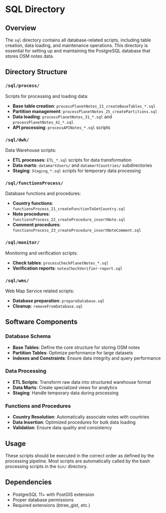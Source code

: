 # SQL Directory

## Overview
The `sql` directory contains all database-related scripts, including table creation, data loading, and maintenance operations. This directory is essential for setting up and maintaining the PostgreSQL database that stores OSM notes data.

## Directory Structure

### `/sql/process/`
Scripts for processing and loading data:
- **Base table creation**: `processPlanetNotes_21_createBaseTables_*.sql`
- **Partition management**: `processPlanetNotes_25_createPartitions.sql`
- **Data loading**: `processPlanetNotes_31_*.sql` and `processPlanetNotes_41_*.sql`
- **API processing**: `processAPINotes_*.sql` scripts

### `/sql/dwh/`
Data Warehouse scripts:
- **ETL processes**: `ETL_*.sql` scripts for data transformation
- **Data marts**: `datamartUsers/` and `datamartCountries/` subdirectories
- **Staging**: `Staging_*.sql` scripts for temporary data processing

### `/sql/functionsProcess/`
Database functions and procedures:
- **Country functions**: `functionsProcess_21_createFunctionToGetCountry.sql`
- **Note procedures**: `functionsProcess_22_createProcedure_insertNote.sql`
- **Comment procedures**: `functionsProcess_23_createProcedure_insertNoteComment.sql`

### `/sql/monitor/`
Monitoring and verification scripts:
- **Check tables**: `processCheckPlanetNotes_*.sql`
- **Verification reports**: `notesCheckVerifier-report.sql`

### `/sql/wms/`
Web Map Service related scripts:
- **Database preparation**: `prepareDatabase.sql`
- **Cleanup**: `removeFromDatabase.sql`

## Software Components

### Database Schema
- **Base Tables**: Define the core structure for storing OSM notes
- **Partition Tables**: Optimize performance for large datasets
- **Indexes and Constraints**: Ensure data integrity and query performance

### Data Processing
- **ETL Scripts**: Transform raw data into structured warehouse format
- **Data Marts**: Create specialized views for analytics
- **Staging**: Handle temporary data during processing

### Functions and Procedures
- **Country Resolution**: Automatically associate notes with countries
- **Data Insertion**: Optimized procedures for bulk data loading
- **Validation**: Ensure data quality and consistency

## Usage
These scripts should be executed in the correct order as defined by the processing pipeline. Most scripts are automatically called by the bash processing scripts in the `bin/` directory.

## Dependencies
- PostgreSQL 11+ with PostGIS extension
- Proper database permissions
- Required extensions (btree_gist, etc.) 